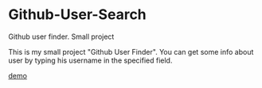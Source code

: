 # Github-User-Search
Github user finder. Small project

This is my small project "Github User Finder". You can get some info about user by typing his username in the specified field.

[demo](https://finalepta.github.io/githubUserFinder/index.html)
